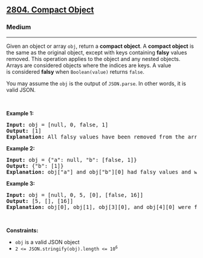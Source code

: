 <h2><a href="https://leetcode.com/problems/compact-object">2804. Compact Object</a></h2><h3>Medium</h3><hr><p>Given an object or array&nbsp;<code>obj</code>, return a <strong>compact object</strong>. A <strong>compact object</strong>&nbsp;is the same as the original object, except with keys containing <strong>falsy</strong> values removed. This operation applies to the object and any nested objects. Arrays are considered objects where&nbsp;the indices are&nbsp;keys. A value is&nbsp;considered <strong>falsy</strong>&nbsp;when <code>Boolean(value)</code> returns <code>false</code>.</p>

<p>You may assume the&nbsp;<code>obj</code> is&nbsp;the output of&nbsp;<code>JSON.parse</code>. In other words, it is valid JSON.</p>

<p>&nbsp;</p>
<p><strong class="example">Example 1:</strong></p>

<pre>
<strong>Input:</strong> obj = [null, 0, false, 1]
<strong>Output:</strong> [1]
<strong>Explanation:</strong> All falsy values have been removed from the array.
</pre>

<p><strong class="example">Example 2:</strong></p>

<pre>
<strong>Input:</strong> obj = {&quot;a&quot;: null, &quot;b&quot;: [false, 1]}
<strong>Output:</strong> {&quot;b&quot;: [1]}
<strong>Explanation:</strong> obj[&quot;a&quot;] and obj[&quot;b&quot;][0] had falsy values and were removed.</pre>

<p><strong class="example">Example 3:</strong></p>

<pre>
<strong>Input:</strong> obj = [null, 0, 5, [0], [false, 16]]
<strong>Output:</strong> [5, [], [16]]
<strong>Explanation:</strong> obj[0], obj[1], obj[3][0], and obj[4][0] were falsy and removed.
</pre>

<p>&nbsp;</p>
<p><strong>Constraints:</strong></p>

<ul>
	<li><code>obj</code> is a valid JSON object</li>
	<li><code>2 &lt;= JSON.stringify(obj).length &lt;= 10<sup>6</sup></code></li>
</ul>
